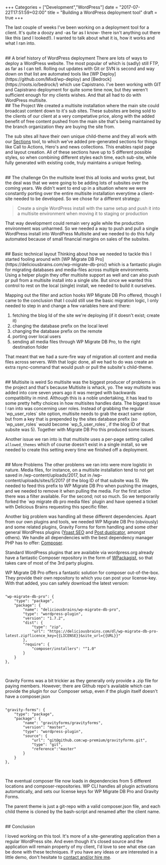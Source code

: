 +++
Categories = ["Development","WordPress"]
date = "2017-07-22T17:51:59+02:00"
title = "Building a WordPress deployment tool"
draft = true
+++

The last couple of weeks I've been working on a deployment tool for a client. It's quite a doozy and -as far as I know- there isn't anything out there like this (and I looked!). I wanted to talk about what it is, how it works and what I ran into.

<br/>
## A brief history of WordPress deployment
There are lots of ways to deploy a WordPress website. The most popular of which is (sadly) still FTP, as far as I can tell. Rolling out updates with Git or SVN is second and way down on that list are automated tools like [WP Deploy](https://github.com/Mixd/wp-deploy) and [Bedrock](https://roots.io/bedrock/) which use Capistrano. I've been working with GIT and Capistrano deployment for quite some time now, but they weren't sufficient enough for my clients wishes. And that all had to do with WordPress multisite.

<br/>
## The Project
We created a multisite installation where the main site could broadcast content down to it's sub sites. These subsites are being sold to the clients of our client at a very competative price, along with the added benefit of free content pushed from the main site that's being maintained by the branch organization they are buying the site from. 

The sub sites all have their own unique child-theme and they all work with our [Sections](http://get-cuisine.cooking/?page_id=115) tool, to which we've added pre-generated sections for things like Call to Actions, Hero's and news collections. This enables rapid page and layout creation. All of these sections have up to 5 different possible styles, so when combining different styles each time, each sub-site, while fully generated with existing code, truly maintains a unique feeling.

<br/>
## The challenge
On the multisite level this all looks and works great, but the deal was that we were going to be adding lots of subsites over the coming years. We didn't want to end up in a situation where we were constantly porting over the entire multisite installation everytime a client-site needed to be developed. So we chose for a different strategy: 

> Create a single WordPress install with the same setup and push it into a multisite environment when moving it to staging or production

That way development could remain very agile while the production environment was unharmed. So we needed a way to push and pull a single WordPress install into WordPress Multisite and we needed to do this fully automated because of small financial margins on sales of the subsites.

<br/>
## Basic technical layout
Thinking about how we needed to tackle this I started fooling around with [WP Migrate DB Pro](https://deliciousbrains.com/wp-migrate-db-pro/) which is a fantastic plugin for migrating databases and media-files across multiple environments. Using a helper plugin they offer multisite support as well and can also push pr pull from a multisite install into a single site. But since we wanted this control to rest on the local (single) install, we needed to build it ourselves. 

Mapping out the filter and action hooks WP Migrate DB Pro offered, though I came to the conclusion that I could still use the basic migration logic, I only needed to step in and change a few variables here and there:

1. fetching the blog Id of the site we're deploying (if it doesn't exist; create it)
2. changing the database prefix on the local level
3. changing the database prefix on the remote
4. porting over local users
5. sending all media files through WP Migrate DB Pro, to the right destination folder

That meant that we had a sure-fire way of migration all content and media files across servers. With that logic done, all we had to do was create an extra rsync-command that would push or pull the subsite's child-theme.

<br/>
## Multisite is weird
So multisite was the biggest producer of problems in the project and that's because Multisite is whack, yo. The way multisite was added into core seven years ago it was merged with backwards compatibility in mind. Although this is a noble undertaking, it has lead to some pretty hefty choices in how multisites handles data. The biggest issue I ran into was concerning user roles. Instead of grabbing the regular `wp_user_roles` site option, multisite needs to grab the exact same option, but from a key that is prepended by the sites database prefix (so `wp_user_roles` would become `wp_5_user_roles`, if the blog ID of that subsite was 5). Together with Migrate DB Pro this produced some issues.

Another issue we ran into is that multisite uses a per-page setting called `allowed_themes` which of course doesn't exist in a single install, so we needed to create this setting every time we finished off a deployment.

<br/>
## More Problems
The other problems we ran into were more logistic in nature. Media files, for instance, on a multisite installation tend to not get saved in /wp-content/uploads/2017, but in /wp-content/uploads/sites/5/2017 (if the blog ID of that subsite was 5). We needed to feed this prefix to WP Migrate DB Pro when pushing the images, and we needed to remove it when pulling the media. For the first action there was a filter available. For the second; not so much. So we temporarily forked the `wp migrate db pro media files` plugin and have opened a ticket with Delicious Brains requesting this specific filter.

Another big problem was handling all these different dependencies. Apart from our own plugins and tools, we needed WP Migrate DB Pro (obviously) and some related plugins, Gravity Forms for form handling and some other general WordPress plugins ([Yoast SEO](https://yoast.com/wordpress/plugins/seo/) and [Post duplicator](https://nl.wordpress.org/plugins/post-duplicator/), amongst others). We handle all dependencies with the best dependency manager PHP has to offer: [Composer](https://getcomposer.org). 

Standard WordPress plugins that are available via wordpress.org already have a fantastic Composer repository in the form of [WPackagist](https://wpackagist.org/), so that takes care of most of the 3rd party plugins.

WP Migrate DB Pro offers a fantastic solution for composer out-of-the-box. They provide their own repository to which you can post your license-key. With that added, you can safely download the latest version:

<pre class="language-js"><code>
"wp-migrate-db-pro": {
    "type": "package",
    "package": {
        "name": "deliciousbrains/wp-migrate-db-pro",
        "type": "wordpress-plugin",
        "version": "1.7.2",
        "dist": {
            "type": "zip",
            "url": "https://deliciousbrains.com/dl/wp-migrate-db-pro-latest.zip?licence_key={{LICENSE}}&site_url={{URL}}"
        },
        "require": {
            "composer/installers": "^1.0"
        }
    }
},
</code></pre>

<br>


Gravity Forms was a bit trickier as they generally only provide a .zip file for paying members. However; there are Github repo's available which can provide the plugin for our Composer setup, even if the plugin itself doesn't have a composer.json

<pre class="language-js"><code>
"gravity-forms": {
    "type": "package",
    "package": {
        "name": "gravityforms/gravityforms",
        "version": "master",
        "type": "wordpress-plugin",
        "source": {
            "url": "git@github.com:wp-premium/gravityforms.git",
            "type": "git",
            "reference":"master"
        }
    }
},
</code></pre>
<br/>

The eventual composer file now loads in dependencies from 5 different locations and composer-repositories. WP CLI handles all plugin activations automatically, and sets our license keys for WP Migrate DB Pro and Gravity Forms. 

The parent theme is just a git-repo with a valid composer.json file, and each child theme is cloned by the bash-script and renamed after the client name. 

<br/>
## Conclusion

I loved working on this tool. It's more of a site-generating application then a regular WordPress site. And even though it's closed source and the application will remain property of my client, I'd love to see what else can be done with these techniques. If you have any ideas or are interested in a little demo, don't hesitate to [contact and/or hire me](/hire-me).